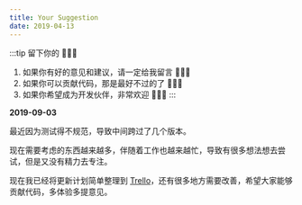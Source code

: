 ```yaml
---
title: Your Suggestion
date: 2019-04-13
---
```


:::tip 留下你的 👣👣👣
1. 如果你有好的意见和建议，请一定给我留言 🎉🎉🎉
2. 如果你可以贡献代码，那是最好不过的了 🥳🥳🥳
3. 如果你希望成为开发伙伴，非常欢迎 👻👻👻
:::

**2019-09-03**

最近因为测试得不规范，导致中间跨过了几个版本。

现在需要考虑的东西越来越多，伴随着工作也越来越忙，导致有很多想法想去尝试，但是又没有精力去专注。

现在我已经将更新计划简单整理到 [Trello](https://trello.com/b/LCNUFRsS/vuepress-theme-reco)，还有很多地方需要改善，希望大家能够贡献代码，多体验多提意见。
